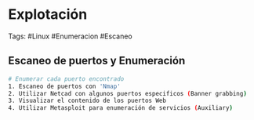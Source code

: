 # Explotación  

Tags: #Linux #Enumeracion #Escaneo

## Escaneo de puertos y Enumeración 

```bash 
# Enumerar cada puerto encontrado
1. Escaneo de puertos con 'Nmap'
2. Utilizar Netcad con algunos puertos especificos (Banner grabbing)
3. Visualizar el contenido de los puertos Web
4. Utilizar Metasploit para enumeración de servicios (Auxiliary)
```